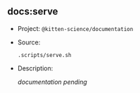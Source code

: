 ## docs:serve

-   Project: `@kitten-science/documentation`
-   Source:

    ```shell
    .scripts/serve.sh
    ```

-   Description:

    _documentation pending_
